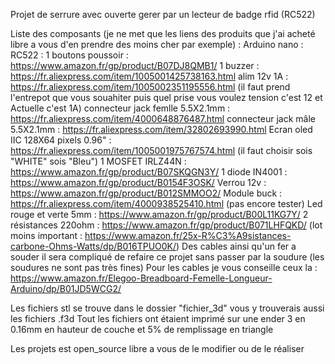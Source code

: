 Projet de serrure avec ouverte gerer par un lecteur de badge rfid (RC522)

Liste des composants (je ne met que les liens des produits que j'ai acheté libre a vous d'en prendre des moins cher par exemple) :
Arduino nano : 
RC522 : 
1 boutons poussoir : https://www.amazon.fr/gp/product/B07DJ8QMB1/
1 buzzer : https://fr.aliexpress.com/item/1005001425738163.html
alim 12v 1A : https://fr.aliexpress.com/item/1005002351195556.html (il faut prend l'entrepot que vous souahiter puis quel prise vous voulez tension c'est 12 et Actuelle c'est 1A)
connecteur jack femlle 5.5X2.1mm : https://fr.aliexpress.com/item/4000648876487.html
connecteur jack mâle 5.5X2.1mm : https://fr.aliexpress.com/item/32802693990.html
Ecran oled IIC 128X64 pixels 0.96" : https://fr.aliexpress.com/item/1005001975767574.html (il faut choisir sois "WHITE" sois "Bleu")
1 MOSFET IRLZ44N : https://www.amazon.fr/gp/product/B07SKQGN3Y/
1 diode IN4001 : https://www.amazon.fr/gp/product/B0154F3OSK/
Verrou 12v : https://www.amazon.fr/gp/product/B012SMMOO2/
Module buck : https://fr.aliexpress.com/item/4000938525410.html (pas encore tester)
Led rouge et verte 5mm : https://www.amazon.fr/gp/product/B00L11KG7Y/
2 résistances 220ohm : https://www.amazon.fr/gp/product/B071LHFQKD/ (lot moins important : https://www.amazon.fr/25x-R%C3%A9sistances-carbone-Ohms-Watts/dp/B016TPUO0K/)
Des cables ainsi qu'un fer a souder il sera compliqué de refaire ce projet sans passer par la soudure (les soudures ne sont pas très fines)
Pour les cables je vous conseille ceux la : https://www.amazon.fr/Elegoo-Breadboard-Femelle-Longueur-Arduino/dp/B01JD5WCG2/

Les fichiers stl se trouve dans le dossier "fichier_3d" vous y trouverais aussi les fichiers .f3d
Tout les fichiers ont étaient imprimé sur une ender 3 en 0.16mm en hauteur de couche et 5% de remplissage en triangle

Les projets est open_source libre a vous de le modifier ou de le réaliser